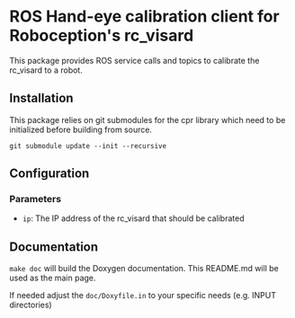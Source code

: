 ROS Hand-eye calibration client for Roboception's rc_visard
=========================================================

This package provides ROS service calls and topics to calibrate the rc_visard to a robot.

Installation
------------

This package relies on git submodules for the cpr library which need to be initialized before building from source.
~~~
git submodule update --init --recursive
~~~

Configuration
-------------

### Parameters

* `ip`: The IP address of the rc_visard that should be calibrated

Documentation
-------------

`make doc` will build the Doxygen documentation.
This README.md will be used as the main page.

If needed adjust the `doc/Doxyfile.in` to your specific needs (e.g. INPUT directories)
